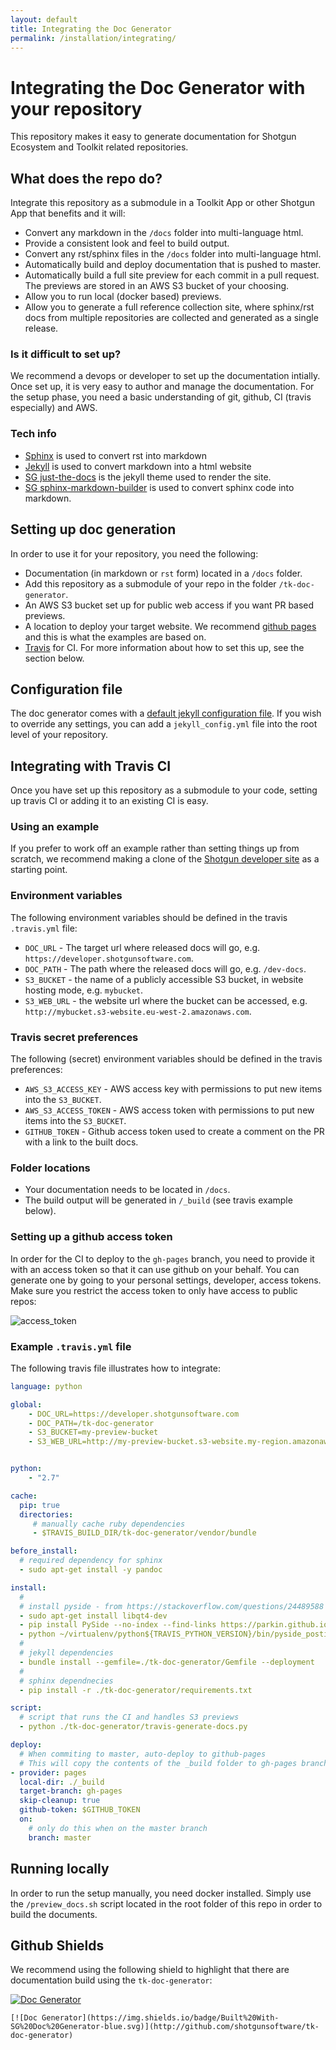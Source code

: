 ```yaml
---
layout: default
title: Integrating the Doc Generator
permalink: /installation/integrating/
---
```


# Integrating the Doc Generator with your repository

This repository makes it easy to generate documentation for 
Shotgun Ecosystem and Toolkit related repositories.

## What does the repo do?

Integrate this repository as a submodule in a Toolkit App or other 
Shotgun App that benefits and it will:
 
- Convert any markdown in the `/docs` folder into multi-language html.
- Provide a consistent look and feel to build output.
- Convert any rst/sphinx files in the `/docs` folder into multi-language html.
- Automatically build and deploy documentation that is pushed to master.
- Automatically build a full site preview for each commit in a pull request. The previews are stored in an AWS S3 bucket of your choosing.
- Allow you to run local (docker based) previews.
- Allow you to generate a full reference collection site, where sphinx/rst
  docs from multiple repositories are collected and generated as a single release.

### Is it difficult to set up?

We recommend a devops or developer to set up the documentation intially. Once set up, it is very easy to author and manage
the documentation. For the setup phase, you need a basic 
understanding of git, github, CI (travis especially) and AWS.

### Tech info

- [Sphinx](http://www.sphinx-doc.org/) is used to convert rst into markdown
- [Jekyll](https://jekyllrb.com/) is used to convert markdown into a html website
- [SG just-the-docs](https://github.com/shotgunsoftware/just-the-docs) is the jekyll theme used to render the site.
- [SG sphinx-markdown-builder](https://github.com/shotgunsoftware/sphinx-markdown-builder) is used to convert sphinx code into markdown.


## Setting up doc generation

In order to use it for your repository, you need the following:
 
- Documentation (in markdown or `rst` form) located in a `/docs` folder.
- Add this repository as a submodule of your repo in the folder `/tk-doc-generator`.
- An AWS S3 bucket set up for public web access if you want PR based previews.
- A location to deploy your target website. We recommend 
  [github pages](https://pages.github.com/) and this is what the 
  examples are based on. 
- [Travis](https://travis-ci.org) for CI. For more information about how to set this up,
  see the section below.

## Configuration file 
The doc generator comes with a [default jekyll configuration file](https://github.com/shotgunsoftware/tk-doc-generator/blob/master/jekyll/_config.yml). If you wish to override any settings, you can add a 
`jekyll_config.yml` file into the root level of your repository. 

## Integrating with Travis CI

Once you have set up this repository as a submodule to your code, setting up 
travis CI or adding it to an existing CI is easy.

### Using an example

If you prefer to work off an example rather than setting things up from scratch, we recommend making a clone of the [Shotgun developer site](https://github.com/shotgunsoftware/shotgunsoftware.github.io) as a starting point.

### Environment variables

The following environment variables should be defined in the travis `.travis.yml` file:

- `DOC_URL` - The target url where released docs will go, e.g. `https://developer.shotgunsoftware.com`.
- `DOC_PATH` - The path where the released docs will go, e.g. `/dev-docs`. 
- `S3_BUCKET` - the name of a publicly accessible S3 bucket, in website hosting mode, e.g. `mybucket`.
- `S3_WEB_URL` - the website url where the bucket can be accessed, e.g. `http://mybucket.s3-website.eu-west-2.amazonaws.com`.

### Travis secret preferences

The following (secret) environment variables should be defined in the travis preferences:

- `AWS_S3_ACCESS_KEY` - AWS access key with permissions to put new items into the `S3_BUCKET`.
- `AWS_S3_ACCESS_TOKEN` - AWS access token with permissions to put new items into the `S3_BUCKET`.
- `GITHUB_TOKEN` - Github access token used to create a comment on the PR with a link to the built docs. 

### Folder locations

- Your documentation needs to be located in `/docs`.
- The build output will be generated in `/_build` (see travis example below).

### Setting up a github access token

In order for the CI to deploy to the `gh-pages` branch, you need to provide it with an access token
so that it can use github on your behalf. You can generate one by going to your personal settings, 
developer, access tokens. Make sure you restrict the access token to only have access to public repos:

![access_token](../images/installation/github_access_token.png)


### Example `.travis.yml` file

The following travis file illustrates how to integrate:

```yaml
language: python

global:
    - DOC_URL=https://developer.shotgunsoftware.com
    - DOC_PATH=/tk-doc-generator
    - S3_BUCKET=my-preview-bucket
    - S3_WEB_URL=http://my-preview-bucket.s3-website.my-region.amazonaws.com


python:
    - "2.7"

cache:
  pip: true
  directories:
     # manually cache ruby dependencies
     - $TRAVIS_BUILD_DIR/tk-doc-generator/vendor/bundle

before_install:
  # required dependency for sphinx
  - sudo apt-get install -y pandoc

install:
  # 
  # install pyside - from https://stackoverflow.com/questions/24489588
  - sudo apt-get install libqt4-dev
  - pip install PySide --no-index --find-links https://parkin.github.io/python-wheelhouse/;
  - python ~/virtualenv/python${TRAVIS_PYTHON_VERSION}/bin/pyside_postinstall.py -install
  #
  # jekyll dependencies
  - bundle install --gemfile=./tk-doc-generator/Gemfile --deployment
  #
  # sphinx dependnecies
  - pip install -r ./tk-doc-generator/requirements.txt

script:
  # script that runs the CI and handles S3 previews
  - python ./tk-doc-generator/travis-generate-docs.py

deploy:
  # When commiting to master, auto-deploy to github-pages
  # This will copy the contents of the _build folder to gh-pages branch and push
- provider: pages
  local-dir: ./_build
  target-branch: gh-pages
  skip-cleanup: true
  github-token: $GITHUB_TOKEN
  on:
    # only do this when on the master branch
    branch: master
```

## Running locally

In order to run the setup manually, you need docker installed.
Simply use the `/preview_docs.sh` script located in the root folder of
this repo in order to build the documents. 


## Github Shields

We recommend using the following shield to highlight that there are documentation
build using the `tk-doc-generator`:

[![Doc Generator](https://img.shields.io/badge/Built%20With-SG%20Doc%20Generator-blue.svg)](http://github.com/shotgunsoftware/tk-doc-generator)

```
[![Doc Generator](https://img.shields.io/badge/Built%20With-SG%20Doc%20Generator-blue.svg)](http://github.com/shotgunsoftware/tk-doc-generator)
```

